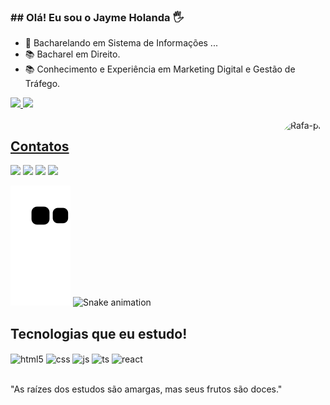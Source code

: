 ### ## Olá! Eu sou o Jayme Holanda 🖐️


- 🔭 Bacharelando em Sistema de Informações  ...
- 📚 Bacharel em Direito. 
- 📚 Conhecimento e Experiência em Marketing Digital e Gestão de Tráfego.

<div>
  <a href="https://github.com/JaymeHolanda">
  <img height="180em" src="https://github-readme-stats.vercel.app/api?username=JaymeHolanda&show_icons=true&theme=tokyonight&include_all_commits=true&count_private=true"/>
  <img height="180em" src="https://github-readme-stats.vercel.app/api/top-langs/?username=JaymeHolanda&layout=compact&langs_count=7&theme=tokyonight"/>
</div>

<div style="display: inline_block"><br>
  
  <img align="right" alt="Rafa-pic" height="150" style="border-radius:50px;" src="https://media4.giphy.com/media/f6hnhHkks8bk4jwjh3/giphy.gif?cid=6c09b9520748db5bd319ecebc76f5104ea9753471bbbf0ad&rid=giphy.gif&ct=s">
</div>

## Contatos

<div> 
  <a href="https://www.instagram.com/dev.jayme/" target="_blank"><img src="https://img.shields.io/badge/-Instagram-%23E4405F?style=for-the-badge&logo=instagram&logoColor=white" target="_blank"></a>
 <a href="https://discord.gg/qCpNaWgN" target="_blank"><img src="https://img.shields.io/badge/Discord-7289DA?style=for-the-badge&logo=discord&logoColor=white" target="_blank"></a> 
  <a href = "mailto:jaymeholanda.dev@gmail.com"><img src="https://img.shields.io/badge/-Gmail-%23333?style=for-the-badge&logo=gmail&logoColor=white" target="_blank"></a>
  <a href="https://www.linkedin.com/in/jayme-holanda-59886b248/" target="_blank"><img src="https://img.shields.io/badge/-LinkedIn-%230077B5?style=for-the-badge&logo=linkedin&logoColor=white" target="_blank"></a> 
 
![Snake animation](https://github.com/rafaballerini/rafaballerini/blob/output/github-contribution-grid-snake.svg) 
  ![Snake animation](https://g.redditmedia.com/JzkswAdkC_uNUj7AySII3I8gjE6U3NlRRTUMPKqSK38.gif?fm=mp4&mp4-fragmented=false&s=17edc85cac9d803ac700d058ac6ddbb6)
 
</div>

##





## Tecnologias que eu estudo!

<div style="display: inline_block">
  <img align="center" alt="html5" src="https://img.shields.io/badge/HTML5-E34F26?style=for-the-badge&logo=html5&logoColor=white" />
  <img align="center" alt="css" src="https://img.shields.io/badge/CSS3-1572B6?style=for-the-badge&logo=css3&logoColor=white" />
  <img align="center" alt="js" src="https://img.shields.io/badge/JavaScript-F7DF1E?style=for-the-badge&logo=javascript&logoColor=black" />
  <img align="center" alt="ts" src="https://img.shields.io/badge/Python-3776AB?style=for-the-badge&logo=python&logoColor=white" />
  <img align="center" alt="react" src="https://img.shields.io/badge/MySQL-00000F?style=for-the-badge&logo=mysql&logoColor=white" />
</div><br/>



"As raízes dos estudos são amargas, mas seus frutos são doces."
